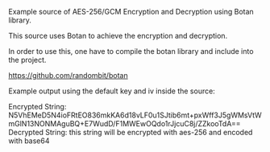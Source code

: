 Example source of AES-256/GCM Encryption and Decryption using Botan library.

This source uses Botan to achieve the encryption and decryption.

In order to use this, one have to compile the botan library and include into the project. 

https://github.com/randombit/botan

Example output using the default key and iv inside the source:

Encrypted String: N5VhEMeD5N4ioFRtEO836mkKA6d18vLF0u1SJtib6mt+pxWff3J5gWMsVtWmGlN13NONMAguBQ+E7WudD/F1MWEwOQdo1rJjcuC8j/ZZkooTdA==
Decrypted String: this string will be encrypted with aes-256 and encoded with base64
